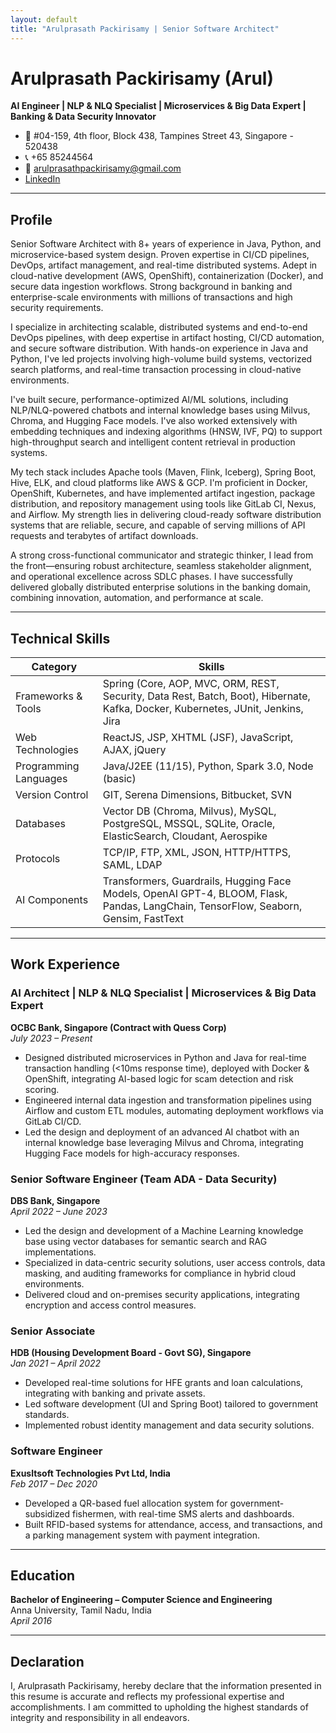 ```yaml
---
layout: default
title: "Arulprasath Packirisamy | Senior Software Architect"
---
```


# Arulprasath Packirisamy (Arul)

**AI Engineer | NLP & NLQ Specialist | Microservices & Big Data Expert | Banking & Data Security Innovator**

- 📍 #04-159, 4th floor, Block 438, Tampines Street 43, Singapore - 520438  
- 📞 +65 85244564  
- 📧 arulprasathpackirisamy@gmail.com  
- [LinkedIn](https://www.linkedin.com/in/arulprasath-packirisamy)

---

## Profile

Senior Software Architect with 8+ years of experience in Java, Python, and microservice-based system design. Proven expertise in CI/CD pipelines, DevOps, artifact management, and real-time distributed systems. Adept in cloud-native development (AWS, OpenShift), containerization (Docker), and secure data ingestion workflows. Strong background in banking and enterprise-scale environments with millions of transactions and high security requirements.

I specialize in architecting scalable, distributed systems and end-to-end DevOps pipelines, with deep expertise in artifact hosting, CI/CD automation, and secure software distribution. With hands-on experience in Java and Python, I've led projects involving high-volume build systems, vectorized search platforms, and real-time transaction processing in cloud-native environments.

I've built secure, performance-optimized AI/ML solutions, including NLP/NLQ-powered chatbots and internal knowledge bases using Milvus, Chroma, and Hugging Face models. I've also worked extensively with embedding techniques and indexing algorithms (HNSW, IVF, PQ) to support high-throughput search and intelligent content retrieval in production systems.

My tech stack includes Apache tools (Maven, Flink, Iceberg), Spring Boot, Hive, ELK, and cloud platforms like AWS & GCP. I'm proficient in Docker, OpenShift, Kubernetes, and have implemented artifact ingestion, package distribution, and repository management using tools like GitLab CI, Nexus, and Airflow. My strength lies in delivering cloud-ready software distribution systems that are reliable, secure, and capable of serving millions of API requests and terabytes of artifact downloads.

A strong cross-functional communicator and strategic thinker, I lead from the front—ensuring robust architecture, seamless stakeholder alignment, and operational excellence across SDLC phases. I have successfully delivered globally distributed enterprise solutions in the banking domain, combining innovation, automation, and performance at scale.

---

## Technical Skills

| Category                | Skills                                                                                                    |
|-------------------------|-----------------------------------------------------------------------------------------------------------|
| Frameworks & Tools      | Spring (Core, AOP, MVC, ORM, REST, Security, Data Rest, Batch, Boot), Hibernate, Kafka, Docker, Kubernetes, JUnit, Jenkins, Jira |
| Web Technologies        | ReactJS, JSP, XHTML (JSF), JavaScript, AJAX, jQuery                                                      |
| Programming Languages   | Java/J2EE (11/15), Python, Spark 3.0, Node (basic)                                                       |
| Version Control         | GIT, Serena Dimensions, Bitbucket, SVN                                                                   |
| Databases               | Vector DB (Chroma, Milvus), MySQL, PostgreSQL, MSSQL, SQLite, Oracle, ElasticSearch, Cloudant, Aerospike  |
| Protocols               | TCP/IP, FTP, XML, JSON, HTTP/HTTPS, SAML, LDAP                                                          |
| AI Components           | Transformers, Guardrails, Hugging Face Models, OpenAI GPT-4, BLOOM, Flask, Pandas, LangChain, TensorFlow, Seaborn, Gensim, FastText |

---

## Work Experience

### AI Architect | NLP & NLQ Specialist | Microservices & Big Data Expert  
**OCBC Bank, Singapore (Contract with Quess Corp)**  
*July 2023 – Present*

- Designed distributed microservices in Python and Java for real-time transaction handling (<10ms response time), deployed with Docker & OpenShift, integrating AI-based logic for scam detection and risk scoring.
- Engineered internal data ingestion and transformation pipelines using Airflow and custom ETL modules, automating deployment workflows via GitLab CI/CD.
- Led the design and deployment of an advanced AI chatbot with an internal knowledge base leveraging Milvus and Chroma, integrating Hugging Face models for high-accuracy responses.

### Senior Software Engineer (Team ADA - Data Security)  
**DBS Bank, Singapore**  
*April 2022 – June 2023*

- Led the design and development of a Machine Learning knowledge base using vector databases for semantic search and RAG implementations.
- Specialized in data-centric security solutions, user access controls, data masking, and auditing frameworks for compliance in hybrid cloud environments.
- Delivered cloud and on-premises security applications, integrating encryption and access control measures.

### Senior Associate  
**HDB (Housing Development Board - Govt SG), Singapore**  
*Jan 2021 – April 2022*

- Developed real-time solutions for HFE grants and loan calculations, integrating with banking and private assets.
- Led software development (UI and Spring Boot) tailored to government standards.
- Implemented robust identity management and data security solutions.

### Software Engineer  
**Exusltsoft Technologies Pvt Ltd, India**  
*Feb 2017 – Dec 2020*

- Developed a QR-based fuel allocation system for government-subsidized fishermen, with real-time SMS alerts and dashboards.
- Built RFID-based systems for attendance, access, and transactions, and a parking management system with payment integration.

---

## Education

**Bachelor of Engineering – Computer Science and Engineering**  
Anna University, Tamil Nadu, India  
*April 2016*

---

## Declaration

I, Arulprasath Packirisamy, hereby declare that the information presented in this resume is accurate and reflects my professional expertise and accomplishments. I am committed to upholding the highest standards of integrity and responsibility in all endeavors.
